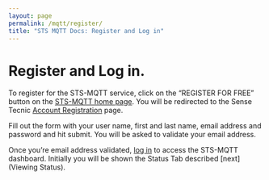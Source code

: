 ```yaml
---
layout: page
permalink: /mqtt/register/
title: "STS MQTT Docs: Register and Log in"
---
```


# Register and Log in.

To register for the STS-MQTT service, click on the “REGISTER FOR FREE” button on the [STS-MQTT home page](https://mqtt.sensetecnic.com). You will be redirected to the Sense Tecnic [Account Registration](https://users.sensetecnic.com/register) page.

Fill out the form with your user name, first and last name, email address and password and hit submit.  You will be asked to validate your email address.

Once you’re email address validated, [log in](https://users.sensetecnic.com/login?return=https://mqtt.sensetecnic.com/dash) to access the STS-MQTT dashboard.  Initially you will be shown the Status Tab described [next](Viewing Status).